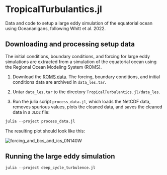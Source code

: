 # TropicalTurbulantics.jl

Data and code to setup a large eddy simulation of the equatorial ocean using Oceananigans,
following Whitt et al. 2022.

## Downloading and processing setup data

The initial conditions, boundary conditions, and forcing for large eddy simulations
are extracted from a simulation of the equatorial ocean using the
Regional Ocean Modeling System (ROMS).

1. Download the [ROMS data](https://figshare.com/ndownloader/files/28415004).
   The forcing, boundary conditions, and initial conditions data are archived
   in `data_les.tar`.

2. Untar `data_les.tar` to the directory `TropicalTurbulantics.jl/data_les`.

3. Run the julia script `process_data.jl`, which loads the NetCDF data,
   removes spurious values, plots the cleaned data, and saves the cleaned data
   in a `JLD2` file:

```julia
julia --project process_data.jl
```

The resulting plot should look like this:

![forcing_and_bcs_and_ics_0N140W](https://user-images.githubusercontent.com/15271942/205716011-31131754-71a2-4cb5-bb49-fa4fa8047e67.png)

## Running the large eddy simulation

```julia
julia --project deep_cycle_turbulence.jl
```

